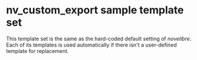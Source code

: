 # nv_custom_export sample template set

This template set is the same as the hard-coded default setting of *novelibre*.
Each of its templates is used automatically if there isn't a user-defined template for replacement.
